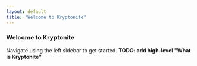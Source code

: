 ```yaml
---
layout: default
title: "Welcome to Kryptonite"
---
```


### Welcome to Kryptonite

Navigate using the left sidebar to get started.
__TODO: add high-level "What is Kryptonite"__

